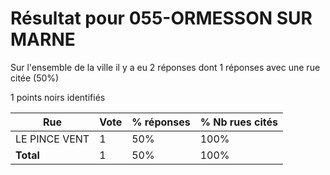 # Résultat pour 055-ORMESSON SUR MARNE

Sur l'ensemble de la ville il y a eu 2 réponses dont 1 réponses avec une rue citée (50%)

1 points noirs identifiés

| Rue | Vote | % réponses | % Nb rues cités|
|-----|------|------------|----------------|
| LE PINCE VENT | 1 | 50% | 100%|
| **Total** | 1 | 50% | 100%|
